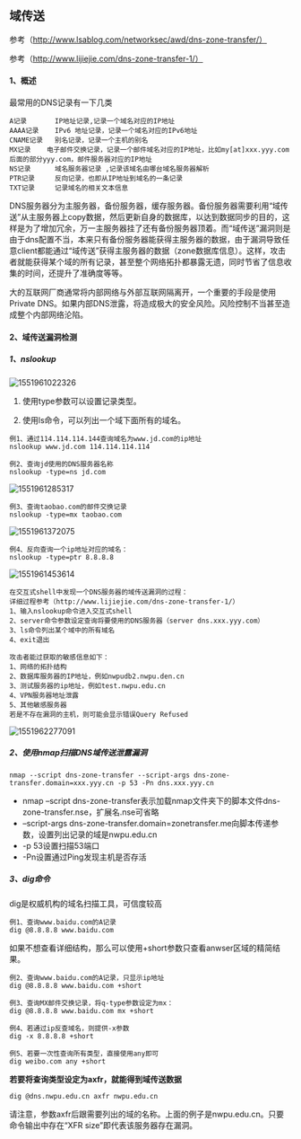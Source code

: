 ## 域传送

参考（http://www.lsablog.com/networksec/awd/dns-zone-transfer/）

参考（http://www.lijiejie.com/dns-zone-transfer-1/）

#### 1、概述

最常用的DNS记录有一下几类

```
A记录       IP地址记录,记录一个域名对应的IP地址
AAAA记录    IPv6 地址记录，记录一个域名对应的IPv6地址
CNAME记录   别名记录，记录一个主机的别名
MX记录    电子邮件交换记录，记录一个邮件域名对应的IP地址，比如my[at]xxx.yyy.com后面的部分yyy.com，邮件服务器对应的IP地址
NS记录      域名服务器记录 ,记录该域名由哪台域名服务器解析
PTR记录     反向记录，也即从IP地址到域名的一条记录
TXT记录     记录域名的相关文本信息
```

DNS服务器分为主服务器，备份服务器，缓存服务器。备份服务器需要利用“域传送”从主服务器上copy数据，然后更新自身的数据库，以达到数据同步的目的，这样是为了增加冗余，万一主服务器挂了还有备份服务器顶着。而“域传送”漏洞则是由于dns配置不当，本来只有备份服务器能获得主服务器的数据，由于漏洞导致任意client都能通过“域传送”获得主服务器的数据（zone数据库信息）。这样，攻击者就能获得某个域的所有记录，甚至整个网络拓扑都暴露无遗，同时节省了信息收集的时间，还提升了准确度等等。

大的互联网厂商通常将内部网络与外部互联网隔离开，一个重要的手段是使用Private DNS。如果内部DNS泄露，将造成极大的安全风险。风险控制不当甚至造成整个内部网络沦陷。

#### 2、域传送漏洞检测

##### 1、nslookup

![1551961022326](C:\Users\牛牛\AppData\Roaming\Typora\typora-user-images\1551961022326.png)

1) 使用type参数可以设置记录类型。

2) 使用ls命令，可以列出一个域下面所有的域名。

```
例1、通过114.114.114.144查询域名为www.jd.com的ip地址
nslookup www.jd.com 114.114.114.114

例2、查询jd使用的DNS服务器名称
nslookup -type=ns jd.com
```

![1551961285317](C:\Users\牛牛\AppData\Roaming\Typora\typora-user-images\1551961285317.png)

```
例3、查询taobao.com的邮件交换记录
nslookup -type=mx taobao.com
```

![1551961372075](C:\Users\牛牛\AppData\Roaming\Typora\typora-user-images\1551961372075.png)

```
例4、反向查询一个ip地址对应的域名：
nslookup -type=ptr 8.8.8.8
```

![1551961453614](C:\Users\牛牛\AppData\Roaming\Typora\typora-user-images\1551961453614.png)

```
在交互式shell中发现一个DNS服务器的域传送漏洞的过程：
详细过程参考（http://www.lijiejie.com/dns-zone-transfer-1/）
1、输入nslookup命令进入交互式shell
2、server命令参数设定查询将要使用的DNS服务器（server dns.xxx.yyy.com）
3、ls命令列出某个域中的所有域名
4、exit退出

攻击者能过获取的敏感信息如下：
1、网络的拓扑结构
2、数据库服务器的IP地址，例如nwpudb2.nwpu.den.cn
3、测试服务器的ip地址，例如test.nwpu.edu.cn
4、VPN服务器地址泄露
5、其他敏感服务器
若是不存在漏洞的主机，则可能会显示错误Query Refused
```

![1551962277091](C:\Users\牛牛\AppData\Roaming\Typora\typora-user-images\1551962277091.png)

##### 2、使用nmap扫描DNS域传送泄露漏洞

```
nmap --script dns-zone-transfer --script-args dns-zone-transfer.domain=xxx.yyy.cn -p 53 -Pn dns.xxx.yyy.cn
```

+ nmap –script dns-zone-transfer表示加载nmap文件夹下的脚本文件dns-zone-transfer.nse，扩展名.nse可省略
+ –script-args dns-zone-transfer.domain=zonetransfer.me向脚本传递参数，设置列出记录的域是nwpu.edu.cn
+ -p 53设置扫描53端口
+ -Pn设置通过Ping发现主机是否存活

##### 3、dig命令

dig是权威机构的域名扫描工具，可信度较高

```
例1、查询www.baidu.com的A记录
dig @8.8.8.8 www.baidu.com
```

如果不想查看详细结构，那么可以使用+short参数只查看anwser区域的精简结果。

```
例2、查询www.baidu.com的A记录，只显示ip地址
dig @8.8.8.8 www.baidu.com +short

例3、查询MX邮件交换记录，将q-type参数设定为mx：
dig @8.8.8.8 www.baidu.com mx +short

例4、若通过ip反查域名，则提供-x参数
dig -x 8.8.8.8 +short

例5、若要一次性查询所有类型，直接使用any即可
dig weibo.com any +short
```

**若要将查询类型设定为axfr，就能得到域传送数据**

```
dig @dns.nwpu.edu.cn axfr nwpu.edu.cn
```

请注意，参数axfr后跟需要列出的域的名称。上面的例子是nwpu.edu.cn。只要命令输出中存在“XFR size”即代表该服务器存在漏洞。